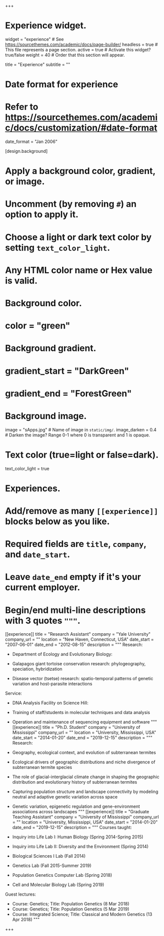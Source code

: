 +++
# Experience widget.
widget = "experience"  # See https://sourcethemes.com/academic/docs/page-builder/
headless = true  # This file represents a page section.
active = true  # Activate this widget? true/false
weight = 40  # Order that this section will appear.

title = "Experience"
subtitle = ""

# Date format for experience
#   Refer to https://sourcethemes.com/academic/docs/customization/#date-format
date_format = "Jan 2006"

[design.background]
  # Apply a background color, gradient, or image.
  #   Uncomment (by removing `#`) an option to apply it.
  #   Choose a light or dark text color by setting `text_color_light`.
  #   Any HTML color name or Hex value is valid.

  # Background color.
  # color = "green"
  
  # Background gradient.
  # gradient_start = "DarkGreen"
  # gradient_end = "ForestGreen"
  
  # Background image.
   image = "sApps.jpg"  # Name of image in `static/img/`.
   image_darken = 0.4  # Darken the image? Range 0-1 where 0 is transparent and 1 is opaque.

  # Text color (true=light or false=dark).
   text_color_light = true  
  
# Experiences.
#   Add/remove as many `[[experience]]` blocks below as you like.
#   Required fields are `title`, `company`, and `date_start`.
#   Leave `date_end` empty if it's your current employer.
#   Begin/end multi-line descriptions with 3 quotes `"""`.
[[experience]]
  title = "Research Assistant"
  company = "Yale University"
  company_url = ""
  location = "New Haven, Connecticut, USA"
  date_start = "2007-06-01"
  date_end = "2012-08-15"
  description = """
  Research:

  * Department of Ecology and Evolutionary Biology:
   
   * Galapagos giant tortoise conservation research: phylogeography, speciation, hybridization
   * Disease vector (tsetse) research: spatio-temporal patterns of genetic variation and host-parasite interactions
   
  Service:
  
  * DNA Analysis Facility on Science Hill:
  
   * Training of staff/students in molecular techniques and data analysis
   * Operation and maintenance of sequencing equipment and software
  """
[[experience]]
  title = "Ph.D. Student"
  company = "University of Mississippi"
  company_url = ""
  location = "University, Mississippi, USA"
  date_start = "2014-01-20"
  date_end = "2019-12-15"
  description = """
  Research:
  
  * Geography, ecological context, and evolution of subterranean termites 
  
   * Ecological drivers of geographic distributions and niche divergence of subterranean termite species
   * The role of glacial-interglacial climate change in shaping the geographic distribution and evolutionary history of subterranean termites
   * Capturing population structure and landscape connectivity by modeling neutral and adaptive genetic variation across space 
   * Genetic variation, epigenetic regulation and gene-environment associations across landscapes
  """
[[experience]]
  title = "Graduate Teaching Assistant"
  company = "University of Mississippi"
  company_url = ""
  location = "University, Mississippi, USA"
  date_start = "2014-01-20"
  date_end = "2019-12-15"
  description = """
  Courses taught:
  
  * Inquiry into Life Lab I: Human Biology (Spring 2014-Spring 2015)
  * Inquiry into Life Lab II: Diversity and the Environment (Spring 2014)
  * Biological Sciences I Lab (Fall 2014)
  * Genetics Lab (Fall 2015-Summer 2019)
  * Population Genetics Computer Lab (Spring 2018)  
  * Cell and Molecular Biology Lab (Spring 2019)

  Guest lectures:
  
  * Course: Genetics; Title: Population Genetics (8 Mar 2018)
  * Course: Genetics; Title: Population Genetics (5 Mar 2019)
  * Course: Integrated Science; Title: Classical and Modern Genetics (13 Apr 2018)
  """

+++
